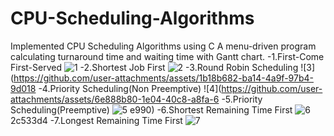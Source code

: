 # CPU-Scheduling-Algorithms
Implemented CPU Scheduling Algorithms using C
A menu-driven program calculating turnaround time and waiting time with Gantt chart.
-1.First-Come First-Served
![1](https://github.com/user-attachments/assets/7656aad9-cb25-4e68-a8b6-78be13268ebb)
-2.Shortest Job First
![2](https://github.com/user-attachments/assets/4bcf6248-c5f5-4cfa-af20-946831e29ba3)
-3.Round Robin Scheduling
![3](https://github.com/user-attachments/assets/1b18b682-ba14-4a9f-97b4-9d018
-4.Priority Scheduling(Non Preemptive)
![4](https://github.com/user-attachments/assets/6e888b80-1e04-40c8-a8fa-6
-5.Priority Scheduling(Preemptive)
![5](https://github.com/user-attachments/assets/198d917e-8f02-44fb-9819-86f30bad2ad0)
e990)
-6.Shortest Remaining Time First
![6](https://github.com/user-attachments/assets/dec48c06-788d-4262-bda0-8e704ce8e8ef)
2c533d4
-7.Longest Remaining Time First
![7](https://github.com/user-attachments/assets/9a4b2283-d336-4b2f-96bf-565ccb60b2c8)


